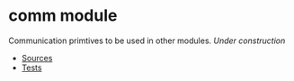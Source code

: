 comm module
===========

Communication primtives to be used in other modules. _Under construction_

* [Sources](src/)
* [Tests](test/)
